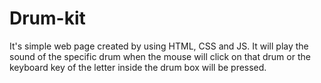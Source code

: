 # Drum-kit
It's simple web page created by using HTML, CSS and JS. 
It will play the sound of the specific drum when the mouse will click on that drum or the keyboard key of the letter inside the drum box will be pressed.
